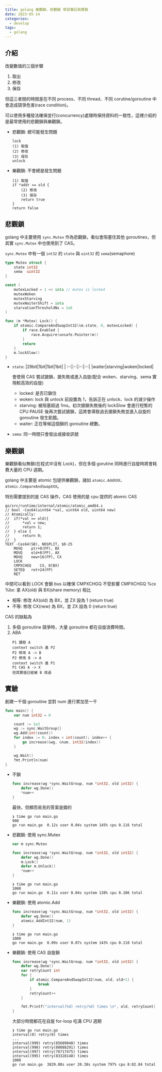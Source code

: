 ```yaml
---
title: golang 樂觀鎖、悲觀鎖 學習筆記與實驗
date: 2023-05-14
categories:
  - develop
tags:
  - golang
---
```


## 介紹

改變數值的三個步驟

1. 取出
2. 修改
3. 保存

但這三者間的時間差在不同 process、不同 thread、不同 corutine/goroutine 中會造成競爭危害(race condition)。

可以使用多種發法確保並行(concurrency)處理時保持資料的一致性，這裡介紹的是最常使用的悲觀鎖與樂觀鎖。

- 悲觀鎖: 總可能發生問題
  ```
  lock
  (1) 取值
  (2) 修改
  (3) 保存
  unlock
  ```
- 樂觀鎖: 不會總是發生問題
  ```
  (1) 取值
  if *addr == old {
      (2) 修改
      (3) 保存
      return true
  }
  return false
  ```

## 悲觀鎖

golang 中主要使用 `sync.Mutex` 作為悲觀鎖，看似會阻塞住其他 goroutines，但其實 `sync.Mutex` 中也使用到了 CAS。

`sync.Mutex` 中有一個 `int32` 的 `state` 與 `uint32` 的 `sema`(semaphore)

```go
type Mutex struct {
	state int32
	sema  uint32
}

const (
	mutexLocked = 1 << iota // mutex is locked
	mutexWoken
	mutexStarving
	mutexWaiterShift = iota
    starvationThresholdNs = 1e6
)

func (m *Mutex) Lock() {
	if atomic.CompareAndSwapInt32(&m.state, 0, mutexLocked) {
		if race.Enabled {
			race.Acquire(unsafe.Pointer(m))
		}
		return
	}
	m.lockSlow()
}
```

- `state`:
  |29bit|1bit|1bit|1bit|
  | :-:|:-:|:-:|:-:|
  |waiter|starving|woken|locked|

  會使用 CAS 嘗試搶鎖，搶失敗或進入自旋(配合 woken、starving、sema 實現較高效的自旋)

  - locked: 是否已鎖住
  - woken: lock 與 unlock 前設置為 1，告訴正在 unlock、lock 的減少操作
  - starving: 被阻塞超過 1ms。初次搶鎖失敗後的 lockSlow 會進行短暫的 CPU PAUSE 後再次嘗試搶鎖，這將會導致過去搶鎖失敗並進入自旋的 goroutine 發生飢餓。
  - waiter: 正在等候這個鎖的 goroutine 總數。

- `sema`: 同一時間只會發出或接收訊號

## 樂觀鎖

樂觀鎖看似無鎖(在程式中沒有 Lock)，但在多個 gorutine 同時進行自旋時將會耗費大量的 CPU 週期。

golang 中主要是 atomic 包提供樂觀鎖，諸如 `atomic.AddXXX`、`atomic.CompareAndSwapXXX`。

特別需要提到的是 CAS 操作，CAS 使用的是 cpu 提供的 atomic CAS

```assembly
go/src/runtime/internal/atomic/atomic_amd64.s
// bool	·Cas64(uint64 *val, uint64 old, uint64 new)
// Atomically:
//	if(*val == old){
//		*val = new;
//		return 1;
//	} else {
//		return 0;
//	}
TEXT ·Cas64(SB), NOSPLIT, $0-25
	MOVQ	ptr+0(FP), BX
	MOVQ	old+8(FP), AX
	MOVQ	new+16(FP), CX
	LOCK
	CMPXCHGQ	CX, 0(BX)
	SETEQ	ret+24(FP)
	RET
```

中間可以看到 LOCK 會鎖 bus 以確保 CMPXCHGQ 不受影響
CMPXCHGQ %cx %bx:
拿 AX(old) 與 BX(share memory) 相比

- 相等: 修改 AX(old) 為 BX，並 ZX 設為 1 (return true)
- 不等: 修改 CX(new) 為 BX，並 ZX 設為 0 (return true)

CAS 的缺點為

1. 多個 goroutine 競爭時，大量 goroutine 都在自旋浪費時間。
2. ABA
   ```
   P1 讀取 A
   context switch 進 P2
   P2 修改 A -> B
   P2 修改 B -> A
   context switch 進 P1
   P1 CAS A -> X
   但其實值已經被 B 改過
   ```

## 實驗

創建一千個 goroutine 並對 num 進行累加至一千

```go
func main() {
	var num int32 = 0

	count := 1e3
	wg := sync.WaitGroup{}
	wg.Add(int(count))
	for index := 0; index < int(count); index++ {
		go increase(&wg, &num, int32(index))
	}

	wg.Wait()
	fmt.Println(num)
}
```

- 不鎖

  ```go
  func increase(wg *sync.WaitGroup, num *int32, old int32) {
      defer wg.Done()
      *num++
  }
  ```

  最快，但顯而易見的答案是錯的

  ```shell
  ❯ time go run main.go
  908
  go run main.go  0.12s user 0.04s system 145% cpu 0.116 total
  ```

- 悲觀鎖: 使用 sync.Mutex

  ```go
  var m sync.Mutex

  func increase(wg *sync.WaitGroup, num *int32, old int32) {
      defer wg.Done()
      m.Lock()
      defer m.Unlock()
      *num++
  }
  ```

  ```shell
  ❯ time go run main.go
  1000
  go run main.go  0.11s user 0.04s system 138% cpu 0.106 total
  ```

- 樂觀鎖: 使用 atomic.Add

  ```go
  func increase(wg *sync.WaitGroup, num *int32, old int32) {
      defer wg.Done()
      atomic.AddInt32(num, 1)
  }
  ```

  ```shell
  ❯ time go run main.go
  1000
  go run main.go  0.09s user 0.07s system 143% cpu 0.110 total
  ```

- 樂觀鎖: 使用 CAS 自旋鎖

  ```go
  func increase(wg *sync.WaitGroup, num *int32, old int32) {
      defer wg.Done()
      var retryCount int
      for {
          if atomic.CompareAndSwapInt32(num, old, old+1) {
              break
          }
          retryCount++
      }

      fmt.Printf("interval(%d) retry(%d) times \n", old, retryCount)
  }
  ```

  大部分時間都花在自旋 for-loop 吃滿 CPU 週期

  ```shell
  ❯ time go run main.go
  interval(0) retry(0) times
  ...
  interval(999) retry(85609040) times
  interval(998) retry(80088291) times
  interval(997) retry(76717475) times
  interval(995) retry(83328148) times
  1000
  go run main.go  3829.08s user 20.38s system 797% cpu 8:02.84 total
  ```
